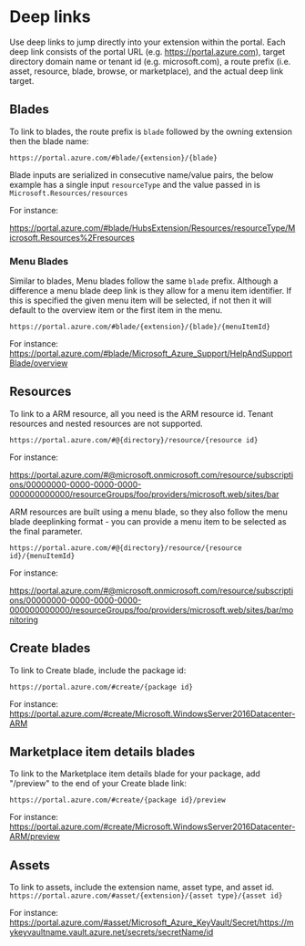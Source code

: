 
<a name="deep-links"></a>
# Deep links

Use deep links to jump directly into your extension within the portal. Each deep link consists of the portal URL (e.g. https://portal.azure.com), target directory domain name or tenant id (e.g. microsoft.com), a route prefix (i.e. asset, resource, blade, browse, or marketplace), and the actual deep link target.

<a name="deep-links-blades"></a>
## Blades

To link to blades, the route prefix is `blade` followed by the owning extension then the blade name:

`https://portal.azure.com/#blade/{extension}/{blade}`

Blade inputs are serialized in consecutive name/value pairs, the below example has a single input `resourceType` and the value passed in is `Microsoft.Resources/resources`

For instance: 

https://portal.azure.com/#blade/HubsExtension/Resources/resourceType/Microsoft.Resources%2Fresources

<a name="deep-links-blades-menu-blades"></a>
### Menu Blades

Similar to blades, Menu blades follow the same `blade` prefix. 
Although a difference a menu blade deep link is they allow for a menu item identifier. If this is specified the given menu item will be selected,
if not then it will default to the overview item or the first item in the menu.

`https://portal.azure.com/#blade/{extension}/{blade}/{menuItemId}`

For instance:
https://portal.azure.com/#blade/Microsoft_Azure_Support/HelpAndSupportBlade/overview


<a name="deep-links-resources"></a>
## Resources

To link to a ARM resource, all you need is the ARM resource id. Tenant resources and nested resources are not supported.

`https://portal.azure.com/#@{directory}/resource/{resource id}`

For instance:

https://portal.azure.com/#@microsoft.onmicrosoft.com/resource/subscriptions/00000000-0000-0000-0000-000000000000/resourceGroups/foo/providers/microsoft.web/sites/bar

ARM resources are built using a menu blade, so they also follow the menu blade deeplinking format - you can provide a menu item to be selected 
as the final parameter.

`https://portal.azure.com/#@{directory}/resource/{resource id}/{menuItemId}`

For instance:

https://portal.azure.com/#@microsoft.onmicrosoft.com/resource/subscriptions/00000000-0000-0000-0000-000000000000/resourceGroups/foo/providers/microsoft.web/sites/bar/monitoring

<a name="deep-links-create-blades"></a>
## Create blades

To link to Create blade, include the package id:

`https://portal.azure.com/#create/{package id}`

For instance:
https://portal.azure.com/#create/Microsoft.WindowsServer2016Datacenter-ARM


<a name="deep-links-marketplace-item-details-blades"></a>
## Marketplace item details blades

To link to the Marketplace item details blade for your package, add "/preview" to the end of your Create blade link:

`https://portal.azure.com/#create/{package id}/preview`

For instance:
https://portal.azure.com/#create/Microsoft.WindowsServer2016Datacenter-ARM/preview


<a name="deep-links-assets"></a>
## Assets

To link to assets, include the extension name, asset type, and asset id.
`https://portal.azure.com/#asset/{extension}/{asset type}/{asset id}`

For instance:
https://portal.azure.com/#asset/Microsoft_Azure_KeyVault/Secret/https://mykeyvaultname.vault.azure.net/secrets/secretName/id